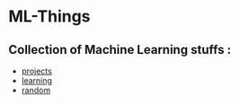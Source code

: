 # ML-Things
## Collection of Machine Learning stuffs :

- [projects](projects)
- [learning](random/learn)
- [random](random)
